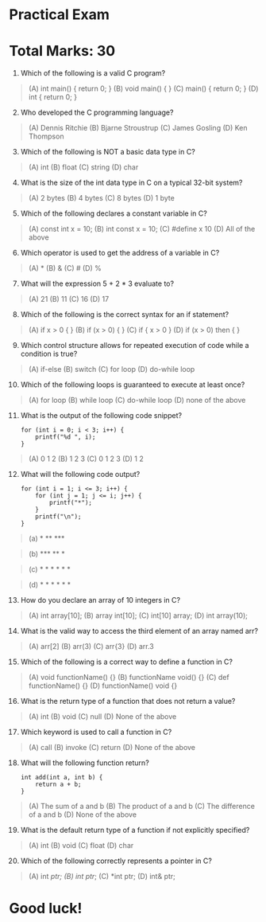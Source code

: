 # Practical Exam

# Total Marks: 30

1. Which of the following is a valid C program?

> (A) int main() { return 0; }
> (B) void main() { }
> (C) main() { return 0; }
> (D) int { return 0; }

2. Who developed the C programming language?

> (A) Dennis Ritchie
> (B) Bjarne Stroustrup
> (C) James Gosling
> (D) Ken Thompson

3. Which of the following is NOT a basic data type in C?

> (A) int
> (B) float
> (C) string
> (D) char

4. What is the size of the int data type in C on a typical 32-bit system?

> (A) 2 bytes
> (B) 4 bytes
> (C) 8 bytes
> (D) 1 byte

5. Which of the following declares a constant variable in C?

> (A) const int x = 10;
> (B) int const x = 10;
> (C) #define x 10
> (D) All of the above

6. Which operator is used to get the address of a variable in C?

> (A) *
> (B) &
> (C) #
> (D) %

7. What will the expression 5 + 2 * 3 evaluate to?

> (A) 21
> (B) 11
> (C) 16
> (D) 17

8. Which of the following is the correct syntax for an if statement?

> (A) if x > 0 { }
> (B) if (x > 0) { }
> (C) if { x > 0 }
> (D) if (x > 0) then { }

9. Which control structure allows for repeated execution of code while a condition is true?

> (A) if-else
> (B) switch
> (C) for loop
> (D) do-while loop

10. Which of the following loops is guaranteed to execute at least once?

> (A) for loop
> (B) while loop
> (C) do-while loop
> (D) none of the above

11. What is the output of the following code snippet?

        for (int i = 0; i < 3; i++) {
            printf("%d ", i);
        }

> (A) 0 1 2
> (B) 1 2 3
> (C) 0 1 2 3
> (D) 1 2

12. What will the following code output?

        for (int i = 1; i <= 3; i++) {
            for (int j = 1; j <= i; j++) {
                printf("*");
            }
            printf("\n");
        }

> (a)   *
        **
        ***

> (b)   ***
        **
        *

> (c)   * 
        * *
        * * *

> (d)   * * *
        * *
        *


13. How do you declare an array of 10 integers in C?

> (A) int array[10];
> (B) array int[10];
> (C) int[10] array;
> (D) int array(10);

14. What is the valid way to access the third element of an array named arr?

> (A) arr[2]
> (B) arr(3)
> (C) arr{3}
> (D) arr.3

15. Which of the following is a correct way to define a function in C?

> (A) void functionName() {}
> (B) functionName void() {}
> (C) def functionName() {}
> (D) functionName() void {}

16. What is the return type of a function that does not return a value?

> (A) int
> (B) void
> (C) null
> (D) None of the above

17. Which keyword is used to call a function in C?

> (A) call
> (B) invoke
> (C) return
> (D) None of the above

18. What will the following function return?

        int add(int a, int b) {
            return a + b;
        }

> (A) The sum of a and b
> (B) The product of a and b
> (C) The difference of a and b
> (D) None of the above


19. What is the default return type of a function if not explicitly specified?

> (A) int
> (B) void
> (C) float
> (D) char

20. Which of the following correctly represents a pointer in C?

> (A) int *ptr;
> (B) int ptr*;
> (C) *int ptr;
> (D) int& ptr;


# Good luck!